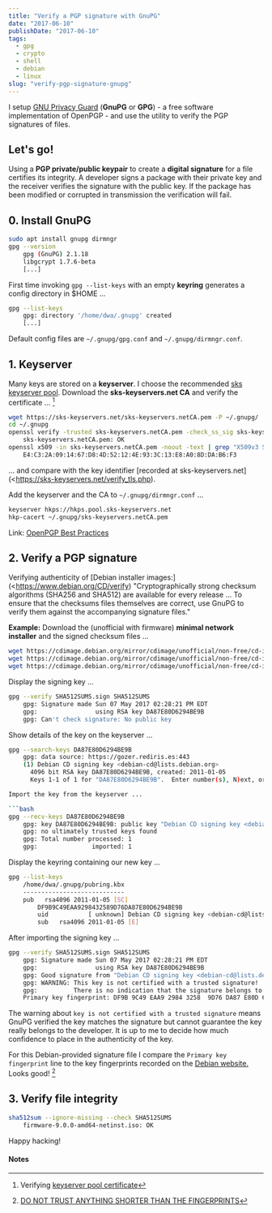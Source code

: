```yaml
---
title: "Verify a PGP signature with GnuPG"
date: "2017-06-10"
publishDate: "2017-06-10"
tags:
  - gpg
  - crypto
  - shell
  - debian
  - linux
slug: "verify-pgp-signature-gnupg"
---
```


I setup [GNU Privacy Guard](https://www.gnupg.org/) (**GnuPG** or **GPG**) - a free software implementation of OpenPGP - and use the utility to verify the PGP signatures of files.

## Let's go!

Using a **PGP private/public keypair** to create a **digital signature** for a file certifies its integrity. A developer signs a package with their private key and the receiver verifies the signature with the public key. If the package has been modified or corrupted in transmission the verification will fail.

## 0. Install GnuPG

```bash
sudo apt install gnupg dirmngr
gpg --version
	gpg (GnuPG) 2.1.18
	libgcrypt 1.7.6-beta
	[...]
```

First time invoking `gpg --list-keys` with an empty **keyring** generates a config directory in $HOME ...

```bash
gpg --list-keys
    gpg: directory '/home/dwa/.gnupg' created
    [...]
```

Default config files are `~/.gnupg/gpg.conf` and `~/.gnupg/dirmngr.conf`.

## 1. Keyserver

Many keys are stored on a **keyserver**. I choose the recommended [sks keyserver pool](https://riseup.net/en/security/message-security/openpgp/best-practices#selecting-a-keyserver-and-configuring-your-machine-to-refresh-your-keyring). Download the **sks-keyservers.net CA** and verify the certificate ... [^1]

```bash
wget https://sks-keyservers.net/sks-keyservers.netCA.pem -P ~/.gnupg/
cd ~/.gnupg
openssl verify -trusted sks-keyservers.netCA.pem -check_ss_sig sks-keyservers.netCA.pem
    sks-keyservers.netCA.pem: OK
openssl x509 -in sks-keyservers.netCA.pem -noout -text | grep "X509v3 Subject Key Identifier" -A1 | tail -n1
    E4:C3:2A:09:14:67:D8:4D:52:12:4E:93:3C:13:E8:A0:8D:DA:B6:F3
```

... and compare with the key identifier [recorded at sks-keyservers.net](<https://sks-keyservers.net/verify_tls.php).

Add the keyserver and the CA to `~/.gnupg/dirmngr.conf` ...

```bash
keyserver hkps://hkps.pool.sks-keyservers.net
hkp-cacert ~/.gnupg/sks-keyservers.netCA.pem
```

Link: [OpenPGP Best Practices](https://riseup.net/en/security/message-security/openpgp/best-practices)

## 2. Verify a PGP signature

Verifying authenticity of [Debian installer images:](<https://www.debian.org/CD/verify) "Cryptographically strong checksum algorithms (SHA256 and SHA512) are available for every release ... To ensure that the checksums files themselves are correct, use GnuPG to verify them against the accompanying signature files."

**Example:** Download the (unofficial with firmware) **minimal network installer** and the signed checksum files ...

```bash
wget https://cdimage.debian.org/mirror/cdimage/unofficial/non-free/cd-including-firmware/current/amd64/iso-cd/firmware-9.0.0-amd64-netinst.iso
wget https://cdimage.debian.org/mirror/cdimage/unofficial/non-free/cd-including-firmware/current/amd64/iso-cd/SHA512SUMS.sign
wget https://cdimage.debian.org/mirror/cdimage/unofficial/non-free/cd-including-firmware/current/amd64/iso-cd/SHA512SUMS
```

Display the signing key ...

```bash
gpg --verify SHA512SUMS.sign SHA512SUMS
    gpg: Signature made Sun 07 May 2017 02:28:21 PM EDT
    gpg:                using RSA key DA87E80D6294BE9B
    gpg: Can't check signature: No public key
```

Show details of the key on the keyserver ...

```bash
gpg --search-keys DA87E80D6294BE9B
    gpg: data source: https://gozer.rediris.es:443
    (1) Debian CD signing key <debian-cd@lists.debian.org>
      4096 bit RSA key DA87E80D6294BE9B, created: 2011-01-05
      Keys 1-1 of 1 for "DA87E80D6294BE9B".  Enter number(s), N)ext, or Q)uit > n

Import the key from the keyserver ...

```bash
gpg --recv-keys DA87E80D6294BE9B
    gpg: key DA87E80D6294BE9B: public key "Debian CD signing key <debian-cd@lists.debian.org>" imported
    gpg: no ultimately trusted keys found
    gpg: Total number processed: 1
    gpg:               imported: 1
```

Display the keyring containing our new key ...

```bash
gpg --list-keys
    /home/dwa/.gnupg/pubring.kbx
    ----------------------------
    pub   rsa4096 2011-01-05 [SC]
        DF9B9C49EAA9298432589D76DA87E80D6294BE9B
        uid           [ unknown] Debian CD signing key <debian-cd@lists.debian.org>
        sub   rsa4096 2011-01-05 [E]
```

After importing the signing key ...

```bash
gpg --verify SHA512SUMS.sign SHA512SUMS
    gpg: Signature made Sun 07 May 2017 02:28:21 PM EDT
    gpg:                using RSA key DA87E80D6294BE9B
    gpg: Good signature from "Debian CD signing key <debian-cd@lists.debian.org>" [unknown]
    gpg: WARNING: This key is not certified with a trusted signature!
    gpg:          There is no indication that the signature belongs to the owner.
    Primary key fingerprint: DF9B 9C49 EAA9 2984 3258  9D76 DA87 E80D 6294 BE9B
```

The warning about `key is not certified with a trusted signature` means GnuPG verified the key matches the signature but cannot guarantee the key really belongs to the developer. It is up to me to decide how much confidence to place in the authenticity of the key.

For this Debian-provided signature file I compare the `Primary key fingerprint` line to the key fingerprints recorded on the [Debian website.](https://www.debian.org/CD/verify) Looks good! [^2]

## 3. Verify file integrity

```bash
sha512sum --ignore-missing --check SHA512SUMS
    firmware-9.0.0-amd64-netinst.iso: OK
```

Happy hacking!

#### Notes

[^1]: Verifying [keyserver pool certificate](https://github.com/riseupnet/riseup_help/issues/145)
[^2]: [DO NOT TRUST ANYTHING SHORTER THAN THE FINGERPRINTS](https://lkml.org/lkml/2016/8/15/445)
